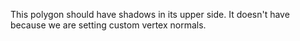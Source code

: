 This polygon should have shadows in its upper side.
It doesn't have because we are setting custom vertex normals.

<div class='center' id='graphics-container'></div>

<script>
    drawGraphics3d(
        document.getElementById('graphics-container'),
        {
            elements: [
                {
                    type: 'polygon',
                    color: [1, 1, 1],
                    coords: [
                        [[0, 0, 0]],
                        [[1, 1, 1]],
                        [[0, 1, 1]]
                    ],
                    vertexNormals: [
                        [1, -1, 1],
                        [1, -1, 1],
                        [1, -1, 1]
                    ]
                }
            ],
            lighting: [
                {
                    type: 'point',
                    color: [1, 1, 1],
                    coords: [[1, 0, 1]]
                }
            ],
            viewpoint: [2, -4, 4]
        }
    );
</script>
